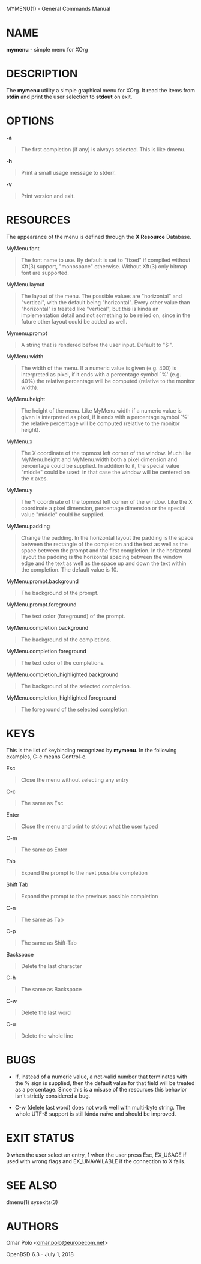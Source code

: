 MYMENU(1) - General Commands Manual

# NAME

**mymenu** - simple menu for XOrg

# DESCRIPTION

The
**mymenu**
utility a simple graphical menu for XOrg. It read the items from
**stdin**
and print the user selection to
**stdout**
on exit.

# OPTIONS

**-a**

> The first completion (if any) is always selected. This is like dmenu.

**-h**

> Print a small usage message to stderr.

**-v**

> Print version and exit.

# RESOURCES

The appearance of the menu is defined through the **X Resource**
Database.

MyMenu.font

> The font name to use. By default is set to "fixed" if compiled without
> Xft(3) support, "monospace" otherwise. Without Xft(3) only bitmap font
> are supported.

MyMenu.layout

> The layout of the menu. The possible values are "horizontal" and
> "vertical", with the default being "horizontal". Every other value
> than "horizontal" is treated like "vertical", but this is kinda an
> implementation detail and not something to be relied on, since in the
> future other layout could be added as well.

Mymenu.prompt

> A string that is rendered before the user input. Default to "$ ".

MyMenu.width

> The width of the menu. If a numeric value is given (e.g. 400) is
> interpreted as pixel, if it ends with a percentage symbol \`%'
> (e.g. 40%) the relative percentage will be computed (relative to the
> monitor width).

MyMenu.height

> The height of the menu. Like MyMenu.width if a numeric value is given
> is interpreted as pixel, if it ends with a percentage symbol \`%' the
> relative percentage will be computed (relative to the monitor height).

MyMenu.x

> The X coordinate of the topmost left corner of the window. Much like
> MyMenu.height and MyMenu.width both a pixel dimension and percentage
> could be supplied. In addition to it, the special value "middle" could
> be used: in that case the window will be centered on the x axes.

MyMenu.y

> The Y coordinate of the topmost left corner of the window. Like the X
> coordinate a pixel dimension, percentage dimension or the special
> value "middle" could be supplied.

MyMenu.padding

> Change the padding. In the horizontal layout the padding is the space
> between the rectangle of the completion and the text as well as the
> space between the prompt and the first completion. In the horizontal
> layout the padding is the horizontal spacing between the window edge
> and the text as well as the space up and down the text within the
> completion. The default value is 10.

MyMenu.prompt.background

> The background of the prompt.

MyMenu.prompt.foreground

> The text color (foreground) of the prompt.

MyMenu.completion.background

> The background of the completions.

MyMenu.completion.foreground

> The text color of the completions.

MyMenu.completion\_highlighted.background

> The background of the selected completion.

MyMenu.completion\_highlighted.foreground

> The foreground of the selected completion.

# KEYS

This is the list of keybinding recognized by
**mymenu**.
In the following examples, C-c means Control-c.

Esc

> Close the menu without selecting any entry

C-c

> The same as Esc

Enter

> Close the menu and print to stdout what the user typed

C-m

> The same as Enter

Tab

> Expand the prompt to the next possible completion

Shift Tab

> Expand the prompt to the previous possible completion

C-n

> The same as Tab

C-p

> The same as Shift-Tab

Backspace

> Delete the last character

C-h

> The same as Backspace

C-w

> Delete the last word

C-u

> Delete the whole line

# BUGS

*	If, instead of a numeric value, a not-valid number that terminates
	with the % sign is supplied, then the default value for that field
	will be treated as a percentage. Since this is a misuse of the
	resources this behavior isn't strictly considered a bug.

*	C-w (delete last word) does not work well with multi-byte string. The
	whole UTF-8 support is still kinda na&#239;ve and should be improved.

# EXIT STATUS

0 when the user select an entry, 1 when the user press Esc, EX\_USAGE
if used with wrong flags and EX\_UNAVAILABLE if the connection to X
fails.

# SEE ALSO

dmenu(1)
sysexits(3)

# AUTHORS

Omar Polo &lt;omar.polo@europecom.net&gt;

OpenBSD 6.3 - July 1, 2018
